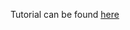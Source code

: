 Tutorial can be found [here](https://blog.miguelgrinberg.com/post/designing-a-restful-api-using-flask-restful)